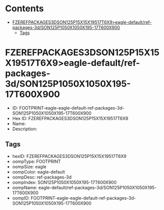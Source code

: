 



Contents
========

* [FZEREFPACKAGES3DSON125P15X15X19517T6X9>eagle-default/ref-packages-3d/SON125P1050X1050X195-17T600X900](#fzerefpackages3dson125p15x15x19517t6x9eagle-defaultref-packages-3dson125p1050x1050x195-17t600x900)
	* [Tags](#tags)

# FZEREFPACKAGES3DSON125P15X15X19517T6X9>eagle-default/ref-packages-3d/SON125P1050X1050X195-17T600X900

- ID: FOOTPRINT-eagle-eagle-default-ref-packages-3d-SON125P1050X1050X195-17T600X900
- Hex ID: FZEREFPACKAGES3DSON125P15X15X19517T6X9
- Name: 
- Description: 

## Tags

- hexID: FZEREFPACKAGES3DSON125P15X15X19517T6X9
- oompType: FOOTPRINT
- oompSize: eagle
- oompColor: eagle-default
- oompDesc: ref-packages-3d
- oompIndex: SON125P1050X1050X195-17T600X900
- oompName: eagle-default/ref-packages-3d/SON125P1050X1050X195-17T600X900
- oompID: FOOTPRINT-eagle-eagle-default-ref-packages-3d-SON125P1050X1050X195-17T600X900
